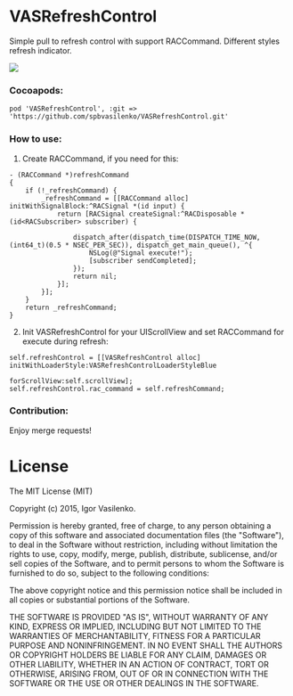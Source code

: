 # VASRefreshControl
Simple pull to refresh control with support RACCommand. Different styles refresh indicator.

<img src="https://habrastorage.org/files/d7f/7b0/9ec/d7f7b09ec21b439dacdada7dc506e54d.gif"/>

### Cocoapods:

```
pod 'VASRefreshControl', :git => 'https://github.com/spbvasilenko/VASRefreshControl.git'
```

### How to use:

1) Create RACCommand, if you need for this:
```
- (RACCommand *)refreshCommand
{
    if (!_refreshCommand) {
        _refreshCommand = [[RACCommand alloc] initWithSignalBlock:^RACSignal *(id input) {
            return [RACSignal createSignal:^RACDisposable *(id<RACSubscriber> subscriber) {
                
                dispatch_after(dispatch_time(DISPATCH_TIME_NOW, (int64_t)(0.5 * NSEC_PER_SEC)), dispatch_get_main_queue(), ^{
                    NSLog(@"Signal execute!");
                    [subscriber sendCompleted];
                });
                return nil;
            }];
        }];
    }
    return _refreshCommand;
}
```
2) Init VASRefreshControl for your UIScrollView and set RACCommand for execute during refresh: 

```
self.refreshControl = [[VASRefreshControl alloc] initWithLoaderStyle:VASRefreshControlLoaderStyleBlue
                                                       forScrollView:self.scrollView];
self.refreshControl.rac_command = self.refreshCommand;
```
### Contribution: 

Enjoy merge requests!

# License

The MIT License (MIT)

Copyright (c) 2015, Igor Vasilenko.

Permission is hereby granted, free of charge, to any person obtaining a copy
of this software and associated documentation files (the "Software"), to deal
in the Software without restriction, including without limitation the rights
to use, copy, modify, merge, publish, distribute, sublicense, and/or sell
copies of the Software, and to permit persons to whom the Software is
furnished to do so, subject to the following conditions:

The above copyright notice and this permission notice shall be included in
all copies or substantial portions of the Software.

THE SOFTWARE IS PROVIDED "AS IS", WITHOUT WARRANTY OF ANY KIND, EXPRESS OR
IMPLIED, INCLUDING BUT NOT LIMITED TO THE WARRANTIES OF MERCHANTABILITY,
FITNESS FOR A PARTICULAR PURPOSE AND NONINFRINGEMENT. IN NO EVENT SHALL THE
AUTHORS OR COPYRIGHT HOLDERS BE LIABLE FOR ANY CLAIM, DAMAGES OR OTHER
LIABILITY, WHETHER IN AN ACTION OF CONTRACT, TORT OR OTHERWISE, ARISING FROM,
OUT OF OR IN CONNECTION WITH THE SOFTWARE OR THE USE OR OTHER DEALINGS IN
THE SOFTWARE.
